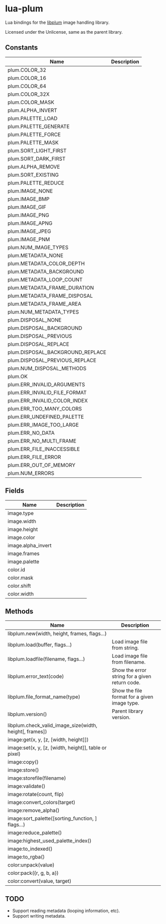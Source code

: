 # lua-plum

Lua bindings for the [libplum](https://github.com/aaaaaa123456789/libplum/) image handling library.

Licensed under the Unlicense, same as the parent library.

## Constants

| Name | Description |
| ---- | ----------- |
| plum.COLOR_32 | |
| plum.COLOR_16 | |
| plum.COLOR_64 | |
| plum.COLOR_32X | |
| plum.COLOR_MASK | |
| plum.ALPHA_INVERT | |
| plum.PALETTE_LOAD | |
| plum.PALETTE_GENERATE | |
| plum.PALETTE_FORCE | |
| plum.PALETTE_MASK | |
| plum.SORT_LIGHT_FIRST | |
| plum.SORT_DARK_FIRST | |
| plum.ALPHA_REMOVE | |
| plum.SORT_EXISTING | |
| plum.PALETTE_REDUCE | |
| plum.IMAGE_NONE | |
| plum.IMAGE_BMP | |
| plum.IMAGE_GIF | |
| plum.IMAGE_PNG | |
| plum.IMAGE_APNG | |
| plum.IMAGE_JPEG | |
| plum.IMAGE_PNM | |
| plum.NUM_IMAGE_TYPES | |
| plum.METADATA_NONE | |
| plum.METADATA_COLOR_DEPTH | |
| plum.METADATA_BACKGROUND | |
| plum.METADATA_LOOP_COUNT | |
| plum.METADATA_FRAME_DURATION | |
| plum.METADATA_FRAME_DISPOSAL | |
| plum.METADATA_FRAME_AREA | |
| plum.NUM_METADATA_TYPES | |
| plum.DISPOSAL_NONE | |
| plum.DISPOSAL_BACKGROUND | |
| plum.DISPOSAL_PREVIOUS | |
| plum.DISPOSAL_REPLACE | |
| plum.DISPOSAL_BACKGROUND_REPLACE | |
| plum.DISPOSAL_PREVIOUS_REPLACE | |
| plum.NUM_DISPOSAL_METHODS | |
| plum.OK | |
| plum.ERR_INVALID_ARGUMENTS | |
| plum.ERR_INVALID_FILE_FORMAT | |
| plum.ERR_INVALID_COLOR_INDEX | |
| plum.ERR_TOO_MANY_COLORS | |
| plum.ERR_UNDEFINED_PALETTE | |
| plum.ERR_IMAGE_TOO_LARGE | |
| plum.ERR_NO_DATA | |
| plum.ERR_NO_MULTI_FRAME | |
| plum.ERR_FILE_INACCESSIBLE | |
| plum.ERR_FILE_ERROR | |
| plum.ERR_OUT_OF_MEMORY | |
| plum.NUM_ERRORS | |

## Fields

| Name | Description |
| ---- | ----------- |
| image.type | |
| image.width | |
| image.height | |
| image.color | |
| image.alpha_invert | |
| image.frames | |
| image.palette | |
| color.id | |
| color.mask | |
| color.shift | |
| color.width | |

## Methods

| Name | Description |
| ---- | ----------- |
| libplum.new(width, height, frames, flags...) | |
| libplum.load(buffer, flags...) | Load image file from string. |
| libplum.loadfile(filename, flags...) | Load image file from filename. |
| libplum.error_text(code) | Show the error string for a given return code. |
| libplum.file_format_name(type) | Show the file format for a given image type. |
| libplum.version() | Parent library version. |
| libplum.check_valid_image_size(width, height[, frames]) | |
| image:get(x, y, [z, [width, height]]) | |
| image:set(x, y, [z, [width, height]], table or pixel) | |
| image:copy() | |
| image:store() | |
| image:storefile(filename) | |
| image:validate() | |
| image:rotate(count, flip) | |
| image:convert_colors(target) | |
| image:remove_alpha() | |
| image:sort_palette([sorting_function, ] flags...) | |
| image:reduce_palette() | |
| image:highest_used_palette_index() | |
| image:to_indexed() | |
| image:to_rgba() | |
| color:unpack(value) | |
| color:pack({r, g, b, a}) | |
| color:convert(value, target) | |

## TODO

* Support reading metadata (looping information, etc).
* Support writing metadata.
